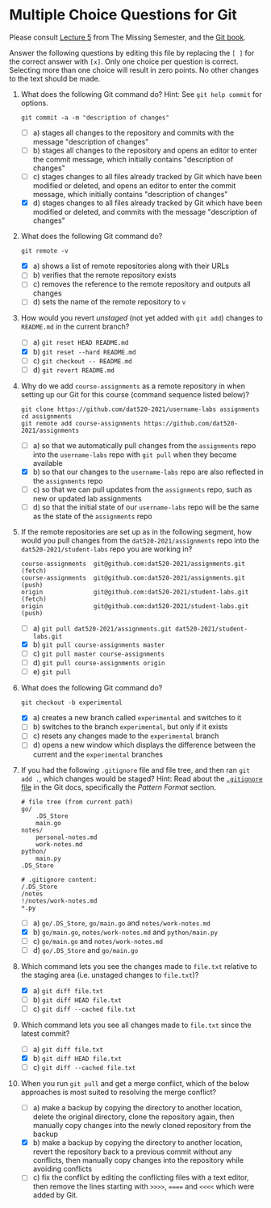# Multiple Choice Questions for Git

Please consult [Lecture 5](https://missing.csail.mit.edu/2020/version-control/) from The Missing Semester, and the [Git book](https://git-scm.com/book/en/v2).

Answer the following questions by editing this file by replacing the `[ ]` for the correct answer with `[x]`.
Only one choice per question is correct.
Selecting more than one choice will result in zero points.
No other changes to the text should be made.

1. What does the following Git command do?
   Hint: See `git help commit` for options.

    ```console
    git commit -a -m "description of changes"
    ```

    - [ ] a) stages all changes to the repository and commits with the message "description of changes"
    - [ ] b) stages all changes to the repository and opens an editor to enter the commit message, which initially contains "description of changes"
    - [ ] c) stages changes to all files already tracked by Git which have been modified or deleted, and opens an editor to enter the commit message, which initially contains "description of changes"
    - [X] d) stages changes to all files already tracked by Git which have been modified or deleted, and commits with the message "description of changes"

2. What does the following Git command do?

    ``` console
    git remote -v
    ```

    - [X] a) shows a list of remote repositories along with their URLs
    - [ ] b) verifies that the remote repository exists
    - [ ] c) removes the reference to the remote repository and outputs all changes
    - [ ] d) sets the name of the remote repository to `v`

3. How would you revert *unstaged* (not yet added with `git add`) changes to `README.md` in the current branch?

    - [ ] a) `git reset HEAD README.md`
    - [X] b) `git reset --hard README.md`
    - [ ] c) `git checkout -- README.md`
    - [ ] d) `git revert README.md`

4. Why do we add `course-assignments` as a remote repository in when setting up our Git for this course (command sequence listed below)?

    ```console
    git clone https://github.com/dat520-2021/username-labs assignments
    cd assignments
    git remote add course-assignments https://github.com/dat520-2021/assignments
    ```

    - [ ] a) so that we automatically pull changes from the `assignments` repo into the `username-labs` repo with `git pull` when they become available
    - [X] b) so that our changes to the `username-labs` repo are also reflected in the `assignments` repo
    - [ ] c) so that we can pull updates from the `assignments` repo, such as new or updated lab assignments
    - [ ] d) so that the initial state of our `username-labs` repo will be the same as the state of the `assignments` repo

5. If the remote repositories are set up as in the following segment, how would you pull changes from the `dat520-2021/assignments` repo into the `dat520-2021/student-labs` repo you are working in?

    ```console
    course-assignments  git@github.com:dat520-2021/assignments.git (fetch)
    course-assignments  git@github.com:dat520-2021/assignments.git (push)
    origin              git@github.com:dat520-2021/student-labs.git (fetch)
    origin              git@github.com:dat520-2021/student-labs.git (push)
    ```

    - [ ] a) `git pull dat520-2021/assignments.git dat520-2021/student-labs.git`
    - [X] b) `git pull course-assignments master`
    - [ ] c) `git pull master course-assignments`
    - [ ] d) `git pull course-assignments origin`
    - [ ] e) `git pull`

6. What does the following Git command do?

    ```console
    git checkout -b experimental
    ```

    - [X] a) creates a new branch called `experimental` and switches to it
    - [ ] b) switches to the branch `experimental`, but only if it exists
    - [ ] c) resets any changes made to the `experimental` branch
    - [ ] d) opens a new window which displays the difference between the current and the `experimental` branches

7. If you had the following `.gitignore` file and file tree, and then ran `git add .`, which changes would be staged?
   Hint: Read about the [`.gitignore` file](https://git-scm.com/docs/gitignore) in the Git docs, specifically the *Pattern Format* section.

    ```console
    # file tree (from current path)
    go/
        .DS_Store
        main.go
    notes/
        personal-notes.md
        work-notes.md
    python/
        main.py
    .DS_Store

    # .gitignore content:
    /.DS_Store
    /notes
    !/notes/work-notes.md
    *.py
    ```

    - [ ] a) `go/.DS_Store`, `go/main.go` and `notes/work-notes.md`
    - [X] b) `go/main.go`, `notes/work-notes.md` and `python/main.py`
    - [ ] c) `go/main.go` and `notes/work-notes.md`
    - [ ] d) `go/.DS_Store` and `go/main.go`

8. Which command lets you see the changes made to `file.txt` relative to the staging area (i.e. unstaged changes to `file.txt`)?

    - [X] a) `git diff file.txt`
    - [ ] b) `git diff HEAD file.txt`
    - [ ] c) `git diff --cached file.txt`

9. Which command lets you see all changes made to `file.txt` since the latest commit?

    - [ ] a) `git diff file.txt`
    - [X] b) `git diff HEAD file.txt`
    - [ ] c) `git diff --cached file.txt`

10. When you run `git pull` and get a merge conflict, which of the below approaches is most suited to resolving the merge conflict?

    - [ ] a) make a backup by copying the directory to another location, delete the original directory, clone the repository again, then manually copy changes into the newly cloned repository from the backup
    - [X] b) make a backup by copying the directory to another location, revert the repository back to a previous commit without any conflicts, then manually copy changes into the repository while avoiding conflicts
    - [ ] c) fix the conflict by editing the conflicting files with a text editor, then remove the lines starting with `>>>>`, `====` and `<<<<` which were added by Git.

